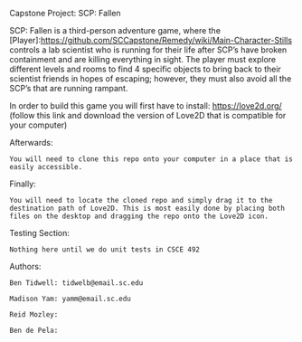 Capstone Project: SCP: Fallen

SCP: Fallen is a  third-person adventure game, where the [Player]:https://github.com/SCCapstone/Remedy/wiki/Main-Character-Stills controls a lab scientist who is running for their life after SCP’s have broken containment and are killing everything in sight. The player must explore different levels and rooms to find 4 specific objects to bring back to their scientist friends in hopes of escaping; however, they must also avoid all the SCP’s that are running rampant.

In order to build this game you will first have to install:
https://love2d.org/ (follow this link and download the version of Love2D that is compatible for your computer)



Afterwards:

	You will need to clone this repo onto your computer in a place that is easily accessible. 

Finally:

	You will need to locate the cloned repo and simply drag it to the destination path of Love2D. This is most easily done by placing both files on the desktop and dragging the repo onto the Love2D icon.



Testing Section:

	Nothing here until we do unit tests in CSCE 492


Authors:

	Ben Tidwell: tidwelb@email.sc.edu

	Madison Yam: yamm@email.sc.edu

	Reid Mozley: 

	Ben de Pela:
